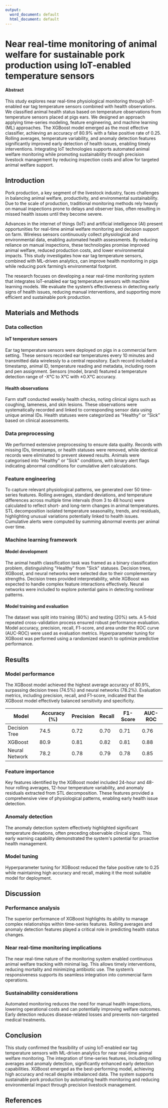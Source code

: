 ```yaml
---
output:
  word_document: default
  html_document: default
---
```

# Near real-time monitoring of animal welfare for sustainable pork production using IoT-enabled temperature sensors

#### Abstract  
This study explores near real-time physiological monitoring through IoT-enabled ear tag temperature sensors combined with health observations. We classified animal health status based on temperature observations from temperature sensors placed at pigs ears. We designed an approach applying time-series modeling, feature engineering, and machine learning (ML) approaches. The XGBoost model emerged as the most effective classifier, achieving an accuracy of 80.9% with a false positive rate of 0.25. Rolling averages, temperature variability, and anomaly detection features significantly improved early detection of health issues, enabling timely interventions. Integrating IoT technologies supports automated animal welfare monitoring while promoting sustainability through precision livestock management by reducing inspection costs and allow for targeted animal welfare support.

## Introduction 

Pork production, a key segment of the livestock industry, faces challenges in balancing animal welfare, productivity, and environmental sustainability. Due to the scale of production, traditional monitoring methods rely heavily on manual inspections prone to delays and observer bias, often resulting in missed health issues until they become severe.  

Advances in the internet of things (IoT) and artificial intelligence (AI) present opportunities for real-time animal welfare monitoring and decision support on farm. Wireless sensors continuously collect physiological and environmental data, enabling automated health assessments. By reducing reliance on manual inspections, these technologies promise improved animal welfare, reduced production costs, and lower environmental impacts. This study investigates how ear tag temperature sensors, combined with ML-driven analytics, can improve health monitoring in pigs while reducing pork farming’s environmental footprint.

The research focuses on developing a near real-time monitoring system that integrates IoT-enabled ear tag temperature sensors with machine learning models. We evaluate the system’s effectiveness in detecting early signs of health issues, reducing manual interventions, and supporting more efficient and sustainable pork production.

## Materials and Methods  

### Data collection  

#### IoT temperature sensors  
Ear tag temperature sensors were deployed on pigs in a commercial farm setting. These sensors recorded ear temperatures every 10 minutes and transmitted data wirelessly to a central repository. Each record included a timestamp, animal ID, temperature reading and metadata, including room and pen assignment. Sensors (model, brand) featured a temperature detection range of -X°C to X°C with ±0.X°C accuracy.  

#### Health observations  
Farm staff conducted weekly health checks, noting clinical signs such as coughing, lameness, and skin lesions. These observations were systematically recorded and linked to corresponding sensor data using unique animal IDs. Health statuses were categorized as “Healthy” or “Sick” based on clinical assessments.  

### Data preprocessing  

We performed extensive preprocessing to ensure data quality. Records with missing IDs, timestamps, or health statuses were removed, while identical records were eliminated to prevent skewed results. Animals were categorised into "Healthy" or "Sick" conditions, with binary alert flags indicating abnormal conditions for cumulative alert calculations.

### Feature engineering  

To capture relevant physiological patterns, we generated over 50 time-series features. Rolling averages, standard deviations, and temperature differences across multiple time intervals (from 3 to 48 hours) were calculated to reflect short- and long-term changes in animal temperatures. STL decomposition isolated temperature seasonality, trends, and residuals, highlighting unusual variations potentially linked to health issues. Cumulative alerts were computed by summing abnormal events per animal over time.

### Machine learning framework  

#### Model development  
The animal health classification task was framed as a binary classification problem, distinguishing "Healthy" from "Sick" statuses. Decision trees, XGBoost, and neural networks were selected due to their complementary strengths. Decision trees provided interpretability, while XGBoost was expected to handle complex feature interactions effectively. Neural networks were included to explore potential gains in detecting nonlinear patterns.  

#### Model training and evaluation  
The dataset was split into training (80%) and testing (20%) sets. A 5-fold repeated cross-validation process ensured robust performance evaluation. Model accuracy, precision, recall, F1-score, and area under the ROC curve (AUC-ROC) were used as evaluation metrics. Hyperparameter tuning for XGBoost was performed using a randomized search to optimize predictive performance.

## Results  

### Model performance  
The XGBoost model achieved the highest average accuracy of 80.9%, surpassing decision trees (74.5%) and neural networks (78.2%). Evaluation metrics, including precision, recall, and F1-score, indicated that the XGBoost model effectively balanced sensitivity and specificity.  

| Model              | Accuracy (%) | Precision | Recall | F1-Score | AUC-ROC |
|--------------------|---------------|------------|---------|------------|----------|
| Decision Tree      | 74.5          | 0.72       | 0.70    | 0.71       | 0.76     |
| XGBoost            | 80.9          | 0.81       | 0.82    | 0.81       | 0.88     |
| Neural Network     | 78.2          | 0.78       | 0.79    | 0.78       | 0.85     |

### Feature importance  
Key features identified by the XGBoost model included 24-hour and 48-hour rolling averages, 12-hour temperature variability, and anomaly residuals extracted from STL decomposition. These features provided a comprehensive view of physiological patterns, enabling early health issue detection.

### Anomaly detection  
The anomaly detection system effectively highlighted significant temperature deviations, often preceding observable clinical signs. This early warning capability demonstrated the system's potential for proactive health management.

### Model tuning 
Hyperparameter tuning for XGBoost reduced the false positive rate to 0.25 while maintaining high accuracy and recall, making it the most suitable model for deployment.

## Discussion 

### Performance analysis  
The superior performance of XGBoost highlights its ability to manage complex relationships within time-series features. Rolling averages and anomaly detection features played a critical role in predicting health status changes.

### Near real-time monitoring implications  
The near real-time nature of the monitoring system enabled continuous animal welfare tracking with minimal lag. This allows timely interventions, reducing mortality and minimizing antibiotic use. The system’s responsiveness supports its seamless integration into commercial farm operations.

### Sustainability considerations  
Automated monitoring reduces the need for manual health inspections, lowering operational costs and can potentially improving welfare outcomes. Early detection reduces disease-related losses and prevents non-targeted medical treatments.

## Conclusion 

This study confirmed the feasibility of using IoT-enabled ear tag temperature sensors with ML-driven analytics for near real-time animal welfare monitoring. The integration of time-series features, including rolling averages and anomaly detection, significantly enhanced early detection capabilities. XGBoost emerged as the best-performing model, achieving high accuracy and recall despite imbalanced data. The system supports sustainable pork production by automating health monitoring and reducing environmental impact through precision livestock management.

## References  
 
